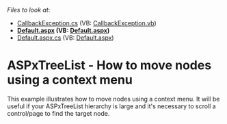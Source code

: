 <!-- default file list -->
*Files to look at*:

* [CallbackException.cs](./CS/App_Code/CallbackException.cs) (VB: [CallbackException.vb](./VB/App_Code/CallbackException.vb))
* **[Default.aspx](./CS/Default.aspx) (VB: [Default.aspx](./VB/Default.aspx))**
* [Default.aspx.cs](./CS/Default.aspx.cs) (VB: [Default.aspx](./VB/Default.aspx))
<!-- default file list end -->
# ASPxTreeList - How to move nodes using a context menu


<p>This example illustrates how to move nodes using a context menu. It will be useful if your ASPxTreeList hierarchy is large and it's necessary to scroll a control/page to find the target node.</p>

<br/>


